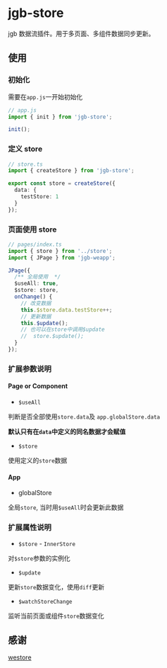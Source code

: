 # jgb-store

jgb 数据流插件。用于多页面、多组件数据同步更新。

## 使用

### 初始化

需要在`app.js`一开始初始化

```ts
// app.js
import { init } from 'jgb-store';

init();
```

### 定义 store

```ts
// store.ts
import { createStore } from 'jgb-store';

export const store = createStore({
  data: {
    testStore: 1
  }
});
```

### 页面使用 store

```ts
// pages/index.ts
import { store } from '../store';
import { JPage } from 'jgb-weapp';

JPage({
  /** 全局使用  */
  $useAll: true,
  $store: store,
  onChange() {
    // 改变数据
    this.$store.data.testStore++;
    // 更新数据
    this.$update();
    // 也可以在store中调用$update
    //	store.$update();
  }
});
```

### 扩展参数说明

#### Page or Component

- `$useAll`

判断是否全部使用`store.data`及 `app.globalStore.data`

**默认只有在`data`中定义的同名数据才会赋值**

- `$store`

使用定义的`store`数据

#### App

- globalStore

全局`store`, 当时用`$useAll`时会更新此数据

### 扩展属性说明

- `$store` - `InnerStore`

对`$store`参数的实例化

- `$update`

更新`store`数据变化，使用`diff`更新

- `$watchStoreChange`

监听当前页面或组件`store`数据变化

## 感谢

[westore](https://github.com/Tencent/westore)

